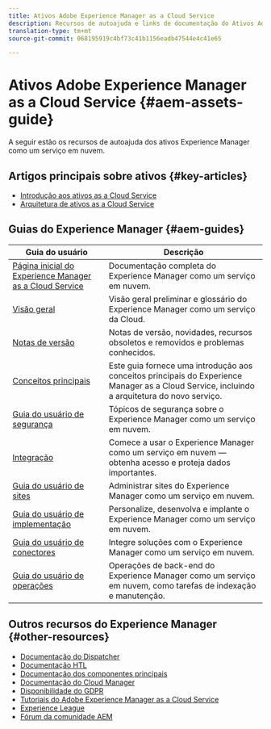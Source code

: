 ```yaml
---
title: Ativos Adobe Experience Manager as a Cloud Service
description: Recursos de autoajuda e links de documentação do Ativos Adobe Experience Manager as a Cloud Service
translation-type: tm+mt
source-git-commit: 068195919c4bf73c41b1156eadb47544e4c41e65

---
```



# Ativos Adobe Experience Manager as a Cloud Service {#aem-assets-guide}

A seguir estão os recursos de autoajuda dos ativos Experience Manager como um serviço em nuvem.

## Artigos principais sobre ativos {#key-articles}

* [Introdução aos ativos as a Cloud Service](overview.md)
* [Arquitetura de ativos as a Cloud Service](architecture.md)

## Guias do Experience Manager {#aem-guides}

| Guia do usuário | Descrição |
|---|---|
| [Página inicial do Experience Manager as a Cloud Service](/help/landing/home.md) | Documentação completa do Experience Manager como um serviço em nuvem. |
| [Visão geral](/help/overview/home.md) | Visão geral preliminar e glossário do Experience Manager como um serviço da Cloud. |
| [Notas de versão](/help/release-notes/home.md) | Notas de versão, novidades, recursos obsoletos e removidos e problemas conhecidos. |
| [Conceitos principais](/help/core-concepts/home.md) | Este guia fornece uma introdução aos conceitos principais do Experience Manager as a Cloud Service, incluindo a arquitetura do novo serviço. |
| [Guia do usuário de segurança](/help/security/home.md) | Tópicos de segurança sobre o Experience Manager como um serviço em nuvem. |
| [Integração](/help/onboarding/home.md) | Comece a usar o Experience Manager como um serviço em nuvem — obtenha acesso e proteja dados importantes. |
| [Guia do usuário de sites](/help/sites-cloud/home.md) | Administrar sites do Experience Manager como um serviço em nuvem. |
| [Guia do usuário de implementação](/help/implementing/home.md) | Personalize, desenvolva e implante o Experience Manager como um serviço em nuvem. |
| [Guia do usuário de conectores](/help/connectors/home.md) | Integre soluções com o Experience Manager como um serviço em nuvem. |
| [Guia do usuário de operações](/help/operations/home.md) | Operações de back-end do Experience Manager como um serviço em nuvem, como tarefas de indexação e manutenção. |

## Outros recursos do Experience Manager {#other-resources}

* [Documentação do Dispatcher](/help/implementing/dispatcher/overview.md)
* [Documentação HTL](https://docs.adobe.com/content/help/en/experience-manager-htl/using/overview.html)
* [Documentação dos componentes principais](https://docs.adobe.com/content/help/en/experience-manager-core-components/using/introduction.html)
* [Documentação do Cloud Manager](https://docs.adobe.com/content/help/en/experience-manager-cloud-manager/using/introduction-to-cloud-manager.html)
* [Disponibilidade do GDPR](/help/onboarding/data-privacy-and-protection-readiness/aem-readiness.md)
* [Tutoriais do Adobe Experience Manager as a Cloud Service](https://docs.adobe.com/content/help/en/experience-manager-learn/cloud-service/overview.html)
* [Experience League](https://guided.adobe.com/?promoid=K42KVXHD&mv=other#solutions/experience-manager)
* [Fórum da comunidade AEM](https://forums.adobe.com/community/experience-cloud/marketing-cloud/experience-manager)
